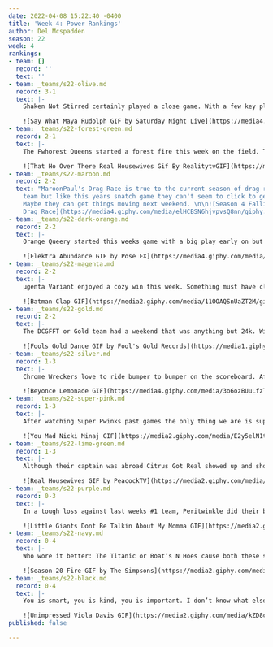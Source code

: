 ```yaml
---
date: 2022-04-08 15:22:40 -0400
title: 'Week 4: Power Rankings'
author: Del Mcspadden
season: 22
week: 4
rankings:
- team: []
  record: ''
  text: ''
- team: _teams/s22-olive.md
  record: 3-1
  text: |-
    Shaken Not Stirred certainly played a close game. With a few key players missing and one point in between them and a tough loss they cut it a little close for comfort. Regardless, they were able to pull out a win. Hopefully next week they’ve got a full roster or the only thing shaken might not be their martinis.

    ![Say What Maya Rudolph GIF by Saturday Night Live](https://media4.giphy.com/media/j9SlCd2tXnh4zF8UsU/giphy.gif?cid=790b7611740e67a195606efb5ba2f49366909c3eeeeba88e&rid=giphy.gif&ct=g)
- team: _teams/s22-forest-green.md
  record: 2-1
  text: |-
    The Fwhorest Queens started a forest fire this week on the field. There's no arguing that QB Keith Holleran played the game his birthday deserved. However, there was plenty of speculation to why Shaq Brooks showed up right before the half, tired and tipsy. Did the girls have him shaking in his boots after last weeks power rankings? If so, do it again. That pick six and touchdown were cute for you. Maybe it was just the tequila though.

    ![That Ho Over There Real Housewives Gif By RealitytvGIF](https://media0.giphy.com/media/ChqSKnatBGvWo/giphy.gif?cid=790b761157efa84e96669822a4f82f84c43ea8e1b934021d&rid=giphy.gif&ct=g)
- team: _teams/s22-maroon.md
  record: 2-2
  text: "MaroonPaul's Drag Race is true to the current season of drag race. Talented
    team but like this years snatch game they can't seem to click to get the win.
    Maybe they can get things moving next weekend. \n\n![Season 4 Falling GIF by RuPaul's
    Drag Race](https://media4.giphy.com/media/elHCBSN6hjvpvsQ8nn/giphy.gif?cid=790b7611b2bbf2898b131401d3cc451d0ce25185a3dd3c3b&rid=giphy.gif&ct=g)"
- team: _teams/s22-dark-orange.md
  record: 2-2
  text: |-
    Orange Queery started this weeks game with a big play early on but their momentum didn’t last longer than the first half. If there's one thing we know no one enjoys not being able to finish and I’m sure this team is no different. Hopefully they find a more satisfying ending in next weeks game.

    ![Elektra Abundance GIF by Pose FX](https://media4.giphy.com/media/gk49IugT8aPmo6ACSH/giphy.gif?cid=790b7611260c412c203d7b2a70b7ca216b7b509f5b961f3a&rid=giphy.gif&ct=g)
- team: _teams/s22-magenta.md
  record: 2-2
  text: |-
    μgenta Variant enjoyed a cozy win this week. Something must have clicked for this team because things were working on the field. Other teams may want to watch closely but don’t get too close….this variants a strong one.

    ![Batman Clap GIF](https://media2.giphy.com/media/11OOAQSnUaZT2M/giphy.gif?cid=790b76116e62e9ebe0305deaff9275aa70773783cce0ebec&rid=giphy.gif&ct=g)
- team: _teams/s22-gold.md
  record: 2-2
  text: |-
    The DCGFFT or Gold team had a weekend that was anything but 24k. With their first two losses its no shock to hear they needed a few Truly’s between games. Even so, they put up a great fight in both but came a little bit short of the mark. Give them a few days and maybe a few more truly and trust me they’ll be back to their gold standard.

    ![Fools Gold Dance GIF by Fool's Gold Records](https://media1.giphy.com/media/3oEjI44tLdBXYC4gUM/giphy.gif?cid=790b76116474a7873ee2e9661202891eeddca12e84134a83&rid=giphy.gif&ct=g)
- team: _teams/s22-silver.md
  record: 1-3
  text: |-
    Chrome Wreckers love to ride bumper to bumper on the scoreboard. After a 20-19 win last week they found themselves with a 19-20 loss this week. With an athletic roster and experienced players fingers crossed they can turn things around. If they don’t learn how to create some distance the only thing getting wrecked will be their record.

    ![Beyonce Lemonade GIF](https://media4.giphy.com/media/3o6ozBUuLfzTCngAFi/giphy.gif?cid=790b7611e6f2d77a75a895772f967441eadb6cb828b77e54&rid=giphy.gif&ct=g)
- team: _teams/s22-super-pink.md
  record: 1-3
  text: |-
    After watching Super Pwinks past games the only thing we are is super-ised that they were able to pull off a win this weekend. Plagued with injuries and absences, who could have predicted that interim captain Nikki would lead this team play after play to their first win. Inspired by her performance no doubt, Derrick Holt put on a show of his own with a game changing pick 6. Be warned. If they keep that energy and that bench clears up the Super Pwinks could give any team a run for their money.

    ![You Mad Nicki Minaj GIF](https://media2.giphy.com/media/E2y5elN1trncA/giphy.gif?cid=790b7611fabd91bcfa8a2be6f5f52d1bf017dd7e844f7e6d&rid=giphy.gif&ct=g)
- team: _teams/s22-lime-green.md
  record: 1-3
  text: |-
    Although their captain was abroad Citrus Got Real showed up and showed out this week. Getting their first win against My Neck, My Black. Let’s see if they can do it again next week in their fruit filled bout with Orange queery.

    ![Real Housewives GIF by PeacockTV](https://media2.giphy.com/media/3f9RNu7ubaDWIjf88k/giphy.gif?cid=790b761146b43027ca1599a718edad6d562950994f74c53c&rid=giphy.gif&ct=g)
- team: _teams/s22-purple.md
  record: 0-3
  text: |-
    In a tough loss against last weeks #1 team, Peritwinkle did their best but ultimately came up short. Nevertheless, Twinkerbelle must have been sprinkling a little fairy dust on this team because Drew Crane was flying all over the field. Maybe next week the rest of the Lost Boys will grow up a little and put up enough numbers to beat the grown ups.

    ![Little Giants Dont Be Talkin About My Momma GIF](https://media2.giphy.com/media/7pYzDodqTkZy/giphy.gif?cid=790b7611d0aee9ffe0a5a8591f78a98e0b2f01e4f77771ed&rid=giphy.gif&ct=g)
- team: _teams/s22-navy.md
  record: 0-4
  text: |-
    Who wore it better: The Titanic or Boat’s N Hoes cause both these ships are sinking. With a third week of losses (admittedly against good teams), what do boats and hoes have in common? In this case they all seem to go down. Hopefully there's a life raft on board cause somebody needs saving.

    ![Season 20 Fire GIF by The Simpsons](https://media2.giphy.com/media/xT5LMHkEg6runrYJuo/giphy.gif?cid=790b7611d0984cb08b8ad30f06c5711d37a04b9ed820c8d0&rid=giphy.gif&ct=g)
- team: _teams/s22-black.md
  record: 0-4
  text: |-
    You is smart, you is kind, you is important. I don’t know what else to say to y’all at this point. Better luck next week.

    ![Unimpressed Viola Davis GIF](https://media2.giphy.com/media/kZD8cN1MycfKw/giphy.gif?cid=790b761149c9f2f12aa1169ee9b4ca97931a40fe27f4aa3b&rid=giphy.gif&ct=g)
published: false

---
```

